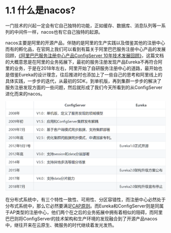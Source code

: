 # 1.1 什么是nacos?

一门技术的兴起一定会有它自己独特的功能，正如缓存、数据库、消息队列等一系列的中间件一样，nacos也有它自己独特的起源。

nacos主要是阿里的开源产品，伴随的是阿里的生产实践以及借鉴其他的注册中心而有的孵化品，在官网上我们可以看到有篇关于阿里巴巴服务注册中心产品的发展回顾，[《阿里巴巴服务注册中心产品ConfigServer 10年技术发展回顾》](https://nacos.io/zh-cn/blog/alibaba-configserver.html)，这篇文档的大概意思是在阿里的业务拓展下，最初的服务注册发现产品Eureka不再符合阿里的业务，于是在2018年左右，阿里开始了自研服务注册中心的道路，最开始也是借鉴Eureka的设计理念，往后推进时也添加上了一些自己的思考和阿里线上的具体实践，一步步的迭代，从最初的SDK，到单机版，再到集群一步步的解决了服务注册发现方面的一些问题，然后就形成了我们今天所看到的从ConfigServer进化而来的nacos。

![](..\images\20230926212846.png)

在分布式系统中，有三个特性一致性、可用性、分区容错性，而注册中心必然处于分布式系统中，那么它必然要满足[CAP原则](https://baike.baidu.com/item/CAP%E5%8E%9F%E5%88%99/5712863)。而Eureka和ConfigServer则是同属于AP类型的注册中心，他们两个在之后的业务拓展中拥有着相似的阻碍，而阿里巴巴则将ConfigServer的技术架构和生产环境的发现融合到了开源产品nacos中，继往开来在云原生、微服务的时代继续着发光发热。

